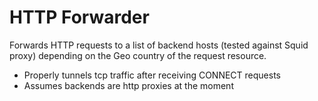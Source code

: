 # HTTP Forwarder

Forwards HTTP requests to a list of backend hosts (tested against Squid proxy) depending on the Geo country of the request resource.

  - Properly tunnels tcp traffic after receiving CONNECT requests
  - Assumes backends are http proxies at the moment
